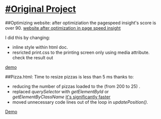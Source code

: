 [#Original Project](https://github.com/udacity/frontend-nanodegree-mobile-portfolio)
========================
##Optimizing website:
after optimiziation the pagespeed insight's score is over 90.
[website after optimization in page speed insight](https://developers.google.com/speed/pagespeed/insights/?url=https%3A%2F%2Fnajlaksa.github.io%2Ffend-mobile-portfolio&tab=mobile)

I did this by changing:
* inline style within html doc.
* resricted print.css to the printing screen only using media attribute.
check the result out 


[demo](https://najlaksa.github.io/fend-mobile-portfolio/index.html)

##Pizza.html:
Time to resize pizzas is less than 5 ms thanks to:
* reducing the number of pizzas loaded to the  (from 200 to 25) .
* replaced _querySelector_ with _getElementById_ or _getElementByClassName_ [it's significantly faster](https://jsperf.com/getelementsbyclassname-vs-queryselectorall/18)
* moved unnecessary code lines out of the loop in _updatePosition()_.

[Demo](https://najlaksa.github.io/fend-mobile-portfolio/views/pizza.html)